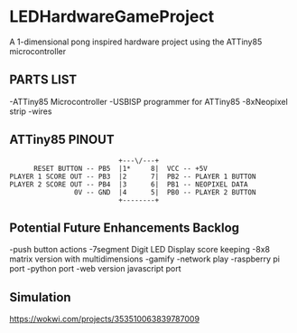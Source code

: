 # LEDHardwareGameProject
A 1-dimensional pong inspired hardware project using the ATTiny85 microcontroller

PARTS LIST
-----------
-ATTiny85 Microcontroller
-USBISP programmer for ATTiny85
-8xNeopixel strip
-wires

ATTiny85 PINOUT
----------------
``` 
                           +---\/---+                          
      RESET BUTTON -- PB5  |1*     8|  VCC -- +5V              
PLAYER 1 SCORE OUT -- PB3  |2      7|  PB2 -- PLAYER 1 BUTTON                    
PLAYER 2 SCORE OUT -- PB4  |3      6|  PB1 -- NEOPIXEL DATA    
                0V -- GND  |4      5|  PB0 -- PLAYER 2 BUTTON  
                           +--------+                          
```

Potential Future Enhancements Backlog
---------------------------
-push button actions
-7segment Digit LED Display score keeping
-8x8 matrix version with multidimensions
-gamify
-network play
-raspberry pi port
-python port
-web version javascript port

Simulation
-------------
https://wokwi.com/projects/353510063839787009
